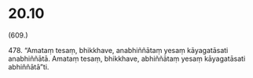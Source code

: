 

# 20.10


(609.)

478\. “Amataṃ tesaṃ, bhikkhave, anabhiññātaṃ yesaṃ kāyagatāsati anabhiññātā. Amataṃ tesaṃ, bhikkhave, abhiññātaṃ yesaṃ kāyagatāsati abhiññātā”ti.



